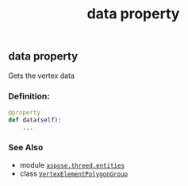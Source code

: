 ﻿---
title: data property
second_title: Aspose.3D for Python via .NET API References
description: 
type: docs
weight: 70
url: /python-net/aspose.threed.entities/vertexelementpolygongroup/data/
is_root: false
---

## data property


Gets the vertex data
### Definition:
```python
@property
def data(self):
    ...
```

### See Also
* module [`aspose.threed.entities`](../../)
* class [`VertexElementPolygonGroup`](/3d/python-net/aspose.threed.entities/vertexelementpolygongroup)
